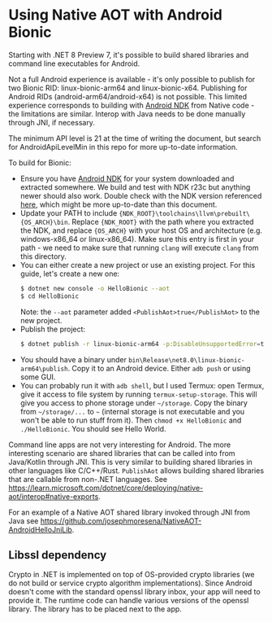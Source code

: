 # Using Native AOT with Android Bionic

Starting with .NET 8 Preview 7, it's possible to build shared libraries and command line executables for Android.

Not a full Android experience is available - it's only possible to publish for two Bionic RID: linux-bionic-arm64 and linux-bionic-x64. Publishing for Android RIDs (android-arm64/android-x64) is not possible. This limited experience corresponds to building with [Android NDK](https://developer.android.com/ndk) from Native code - the limitations are similar. Interop with Java needs to be done manually through JNI, if necessary.

The minimum API level is 21 at the time of writing the document, but search for AndroidApiLevelMin in this repo for more up-to-date information.

To build for Bionic:

* Ensure you have [Android NDK](https://developer.android.com/ndk/downloads) for your system downloaded and extracted somewhere. We build and test with NDK r23c but anything newer should also work. Double check with the NDK version referenced [here](https://github.com/dotnet/runtime/blob/main/docs/workflow/testing/libraries/testing-android.md), which might be more up-to-date than this document.
* Update your PATH to include `{NDK_ROOT}\toolchains\llvm\prebuilt\{OS_ARCH}\bin`. Replace `{NDK_ROOT}` with the path where you extracted the NDK, and replace `{OS_ARCH}` with your host OS and architecture (e.g. windows-x86_64 or linux-x86_64). Make sure this entry is first in your path - we need to make sure that running `clang` will execute `clang` from this directory.
* You can either create a new project or use an existing project. For this guide, let's create a new one:
  ```sh
  $ dotnet new console -o HelloBionic --aot
  $ cd HelloBionic
  ```
  Note: the `--aot` parameter added `<PublishAot>true</PublishAot>` to the new project.
* Publish the project:
  ```sh
  $ dotnet publish -r linux-bionic-arm64 -p:DisableUnsupportedError=true -p:PublishAotUsingRuntimePack=true
  ```
* You should have a binary under `bin\Release\net8.0\linux-bionic-arm64\publish`. Copy it to an Android device. Either `adb push` or using some GUI.
* You can probably run it with `adb shell`, but I used Termux: open Termux, give it access to file system by running `termux-setup-storage`. This will give you access to phone storage under `~/storage`. Copy the binary from `~/storage/...` to `~` (internal storage is not executable and you won't be able to run stuff from it). Then `chmod +x HelloBionic` and `./HelloBionic`. You should see Hello World.

Command line apps are not very interesting for Android. The more interesting scenario are shared libraries that can be called into from Java/Kotlin through JNI. This is very similar to building shared libraries in other languages like C/C++/Rust. `PublishAot` allows building shared libraries that are callable from non-.NET languages. See https://learn.microsoft.com/dotnet/core/deploying/native-aot/interop#native-exports.

For an example of a Native AOT shared library invoked through JNI from Java see https://github.com/josephmoresena/NativeAOT-AndroidHelloJniLib.

## Libssl dependency

Crypto in .NET is implemented on top of OS-provided crypto libraries (we do not build or service crypto algorithm implementations). Since Android doesn't come with the standard openssl library inbox, your app will need to provide it. The runtime code can handle various versions of the openssl library. The library has to be placed next to the app.
